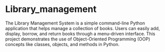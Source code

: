 # Library_management
The Library Management System is a simple command-line Python application that helps manage a collection of books. Users can easily add, display, borrow, and return books through a menu-driven interface.  This project demonstrates the use of Object-Oriented Programming (OOP) concepts like classes, objects, and methods in Python.
